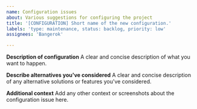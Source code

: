 ```yaml
---
name: Configuration issues
about: Various suggestions for configuring the project
title: '[CONFIGURATION] Short name of the new configuration.'
labels: 'type: maintenance, status: backlog, priority: low'
assignees: 'Bangerok'

---
```


**Description of configuration**
A clear and concise description of what you want to happen.

**Describe alternatives you've considered**
A clear and concise description of any alternative solutions or features you've considered.

**Additional context**
Add any other context or screenshots about the configuration issue here.